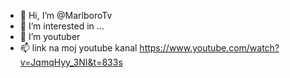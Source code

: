 - 👋 Hi, I’m @MarlboroTv
- 👀 I’m interested in ...
- 🌱 I’m youtuber   
- 📫 link na moj youtube kanal https://www.youtube.com/watch?v=JqmqHyy_3NI&t=833s

<!---
MarlboroTv/MarlboroTv is a ✨ special ✨ repository because its `README.md` (this file) appears on your GitHub profile.
You can click the Preview link to take a look at your changes.
--->
